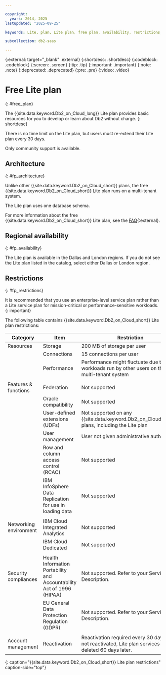 ```yaml
---

copyright:
  years: 2014, 2025
lastupdated: "2025-09-25"

keywords: Lite, plan, Lite plan, free plan, availability, restrictions, installation

subcollection: db2-saas

---
```



{:external: target="_blank" .external}
{:shortdesc: .shortdesc}
{:codeblock: .codeblock}
{:screen: .screen}
{:tip: .tip}
{:important: .important}
{:note: .note}
{:deprecated: .deprecated}
{:pre: .pre}
{:video: .video}

# Free Lite plan
{: #free_plan}

The {{site.data.keyword.Db2_on_Cloud_long}} Lite plan provides basic resources for you to develop or learn about Db2 without charge.
{: shortdesc}

There is no time limit on the Lite plan, but users must re-extend their Lite plan every 30 days.

Only community support is available.

## Architecture
{: #fp_architecture}

Unlike other {{site.data.keyword.Db2_on_Cloud_short}} plans, the free {{site.data.keyword.Db2_on_Cloud_short}} Lite plan runs on a multi-tenant system.

The Lite plan uses one database schema.

For more information about the free {{site.data.keyword.Db2_on_Cloud_short}} Lite plan, see the [FAQ](https://cloud.ibm.com/docs/Db2onCloud?topic=Db2onCloud-faq_db2oc_lite){:external}.


## Regional availability
{: #fp_availability}

The Lite plan is available in the Dallas and London regions. If you do not see the Lite plan listed in the catalog, select either Dallas or London region.

## Restrictions
{: #fp_restrictions}

It is recommended that you use an enterprise-level service plan rather than a Lite service plan for mission-critical or performance-sensitive workloads.
{: important}

The following table contains {{site.data.keyword.Db2_on_Cloud_short}} Lite plan restrictions:

| Category | Item | Restriction |
|----------|------|-------------|
| Resources | Storage | 200 MB of storage per user |
|  | Connections | 15 connections per user |
|  | Performance | Performance might fluctuate due to workloads run by other users on the multi-tenant system |
|  |  |
| Features & functions | Federation | Not supported |
|  | Oracle compatibility | Not supported |
|  | User-defined extensions (UDFs) | Not supported on any {{site.data.keyword.Db2_on_Cloud_short}} plans, including the Lite plan |
|  | User management | User not given administrative authority |
|  | Row and column access control (RCAC) | Not supported |
|  | IBM InfoSphere Data Replication for use in loading data | Not supported |
|  |  |
| Networking environment | IBM Cloud Integrated Analytics | Not supported |
|  | IBM Cloud Dedicated | Not supported |
|  |  |
| Security compliances | Health Information Portability and Accountability Act of 1996 (HIPAA) | Not supported. Refer to your Service Description. |
|  | EU General Data Protection Regulation (GDPR) | Not supported. Refer to your Service Description. |
|  |  |
| Account management | Reactivation | Reactivation required every 30 days. If not reactivated, Lite plan services are deleted 60 days later.  |
{: caption="{{site.data.keyword.Db2_on_Cloud_short}} Lite plan restrictions" caption-side="top"}
